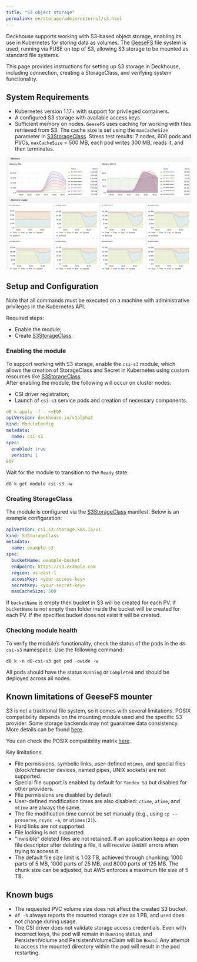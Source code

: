 ```yaml
---
title: "S3 object storage"
permalink: en/storage/admin/external/s3.html
---
```


Deckhouse supports working with S3-based object storage, enabling its use in Kubernetes for storing data as volumes. The [GeeseFS](https://github.com/yandex-cloud/geesefs) file system is used, running via FUSE on top of S3, allowing S3 storage to be mounted as standard file systems.

This page provides instructions for setting up S3 storage in Deckhouse, including connection, creating a StorageClass, and verifying system functionality.

## System Requirements

- Kubernetes version 1.17+ with support for privileged containers.
- A configured S3 storage with available access keys.
- Sufficient memory on nodes. `GeeseFS` uses caching for working with files retrieved from S3. The cache size is set using the `maxCacheSize` parameter in [S3StorageClass](../../../reference/cr/s3storageclass/). Stress test results: 7 nodes, 600 pods and PVCs, `maxCacheSize` = 500 MB, each pod writes 300 MB, reads it, and then terminates.

![testresults](../../../images/storage/s3/load-test-mem.jpg)

## Setup and Configuration

Note that all commands must be executed on a machine with administrative privileges in the Kubernetes API.

Required steps:
- Enable the module;
- Create [S3StorageClass](../../../reference/cr/s3storageclass/).

### Enabling the module

To support working with S3 storage, enable the `csi-s3` module, which allows the creation of StorageClass and Secret in Kubernetes using custom resources like [S3StorageClass](../../../reference/cr/s3storageclass/).  
After enabling the module, the following will occur on cluster nodes:
- CSI driver registration;
- Launch of `csi-s3` service pods and creation of necessary components.

```yaml
d8 k apply -f - <<EOF
apiVersion: deckhouse.io/v1alpha1
kind: ModuleConfig
metadata:
  name: csi-s3
spec:
  enabled: true
  version: 1
EOF
```

Wait for the module to transition to the `Ready` state.

```shell
d8 k get module csi-s3 -w
```

### Creating StorageClass

The module is configured via the [S3StorageClass](../../../reference/cr/s3storageclass/) manifest. Below is an example configuration:

```yaml
apiVersion: csi.s3.storage.k8s.io/v1
kind: S3StorageClass
metadata:
  name: example-s3
spec:
  bucketName: example-bucket
  endpoint: https://s3.example.com
  region: us-east-1
  accessKey: <your-access-key>
  secretKey: <your-secret-key>
  maxCacheSize: 500
```

If `bucketName` is empty then bucket in S3 will be created for each PV. If `bucketName` is not empty then folder inside the bucket will be created for each PV. If the specifies bucket does not exist it will be created.

### Checking module health

To verify the module’s functionality, check the status of the pods in the `d8-csi-s3` namespace. Use the following command:

```shell
d8 k -n d8-csi-s3 get pod -owide -w
```

All pods should have the status `Running` or `Completed` and should be deployed across all nodes.

## Known limitations of GeeseFS mounter

S3 is not a traditional file system, so it comes with several limitations. POSIX compatibility depends on the mounting module used and the specific S3 provider. Some storage backends may not guarantee data consistency. More details can be found [here](https://github.com/gaul/are-we-consistent-yet#observed-consistency).

You can check the POSIX compatibility matrix [here](https://github.com/yandex-cloud/geesefs#posix-compatibility-matrix).

Key limitations:

- File permissions, symbolic links, user-defined `mtimes`, and special files (block/character devices, named pipes, UNIX sockets) are not supported.
- Special file support is enabled by default for `Yandex S3` but disabled for other providers.
- File permissions are disabled by default.
- User-defined modification times are also disabled: `ctime`, `atime`, and `mtime` are always the same.
- The file modification time cannot be set manually (e.g., using `cp --preserve`, `rsync -a`, or `utimes(2)`).
- Hard links are not supported.
- File locking is not supported.
- "Invisible" deleted files are not retained. If an application keeps an open file descriptor after deleting a file, it will receive `ENOENT` errors when trying to access it.
- The default file size limit is 1.03 TB, achieved through chunking: 1000 parts of 5 MB, 1000 parts of 25 MB, and 8000 parts of 125 MB. The chunk size can be adjusted, but AWS enforces a maximum file size of 5 TB.

## Known bugs

- The requested PVC volume size does not affect the created S3 bucket.
- `df -h` always reports the mounted storage size as 1 PB, and `used` does not change during usage.
- The CSI driver does not validate storage access credentials. Even with incorrect keys, the pod will remain in `Running` status, and PersistentVolume and PersistentVolumeClaim will be `Bound`. Any attempt to access the mounted directory within the pod will result in the pod restarting.
